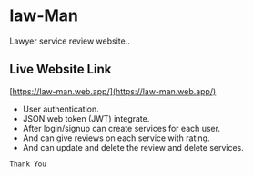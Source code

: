 # law-Man

Lawyer service review website..

## Live Website Link
[https://law-man.web.app/](https://law-man.web.app/)

* User authentication.
* JSON web token (JWT) integrate.
* After login/signup can create services for each user.
* And can give reviews on each service with rating.
* And can update and delete the review and delete services.

`Thank You`